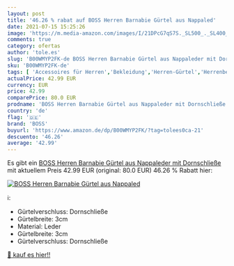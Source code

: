 ```yaml
---
layout: post
title: '46.26 % rabat auf BOSS Herren Barnabie Gürtel aus Nappaled'
date: 2021-07-15 15:25:26
image: 'https://m.media-amazon.com/images/I/21DPcG7qS7S._SL500_._SL400_.jpg'
comments: true
category: ofertas
author: 'tole.es'
slug: 'B00WMYP2FK-de BOSS Herren Barnabie Gürtel aus Nappaleder mit Dornschließe'
sku: 'B00WMYP2FK-de'
tags: [ 'Accessoires für Herren','Bekleidung','Herren-Gürtel','Herrenbekleidung','boss', ]
actualPrice: 42.99 EUR
currency: EUR
price: 42.99
comparePrice: 80.0 EUR
prodname: 'BOSS Herren Barnabie Gürtel aus Nappaleder mit Dornschließe'
country: 'de'
flag: '🇩🇪'
brand: 'BOSS'
buyurl: 'https://www.amazon.de/dp/B00WMYP2FK/?tag=tolees0ca-21'
descuento: '46.26'
average: '42.99'
---
```


Es gibt ein [BOSS Herren Barnabie Gürtel aus Nappaleder mit Dornschließe](https://www.amazon.de/dp/B00WMYP2FK/?tag=tolees0ca-21) mit aktuellem Preis 42.99 EUR (original: 80.0 EUR) 46.26 % Rabatt hier:

[![BOSS Herren Barnabie Gürtel aus Nappaled](https://m.media-amazon.com/images/I/21DPcG7qS7S._SL500_._SL400_.jpg)](https://www.amazon.de/dp/B00WMYP2FK/?tag=tolees0ca-21)

ℹ️:

- Gürtelverschluss: Dornschließe
- Gürtelbreite: 3cm
- Material: Leder
- Gürtelbreite: 3cm
- Gürtelverschluss: Dornschließe

[🛒 kauf es hier!!](https://www.amazon.de/dp/B00WMYP2FK/?tag=tolees0ca-21)

